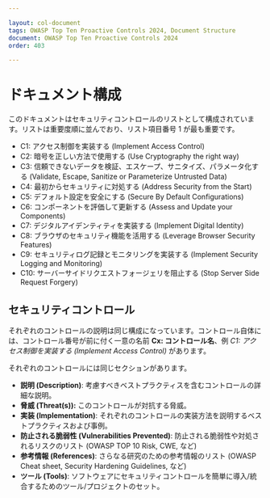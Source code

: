 ```yaml
---

layout: col-document
tags: OWASP Top Ten Proactive Controls 2024, Document Structure
document: OWASP Top Ten Proactive Controls 2024
order: 403

---
```


# ドキュメント構成

このドキュメントはセキュリティコントロールのリストとして構成されています。リストは重要度順に並んでおり、リスト項目番号 1 が最も重要です。

* C1: アクセス制御を実装する (Implement Access Control)
* C2: 暗号を正しい方法で使用する (Use Cryptography the right way)
* C3: 信頼できないデータを検証、エスケープ、サニタイズ、パラメータ化する (Validate, Escape, Sanitize or Parameterize Untrusted Data)
* C4: 最初からセキュリティに対処する (Address Security from the Start)
* C5: デフォルト設定を安全にする (Secure By Default Configurations)
* C6: コンポーネントを評価して更新する (Assess and Update your Components)
* C7: デジタルアイデンティティを実装する (Implement Digital Identity)
* C8: ブラウザのセキュリティ機能を活用する (Leverage Browser Security Features)
* C9: セキュリティログ記録とモニタリングを実装する (Implement Security Logging and Monitoring)
* C10: サーバーサイドリクエストフォージェリを阻止する (Stop Server Side Request Forgery)

## セキュリティコントロール

それぞれのコントロールの説明は同じ構成になっています。コントロール自体には、コントロール番号が前に付く一意の名前 **Cx: コントロール名**、例 *C1: アクセス制御を実装する (Implement Access Control)* があります。

それぞれのコントロールには同じセクションがあります。

- **説明 (Description)**: 考慮すべきベストプラクティスを含むコントロールの詳細な説明。
- **脅威 (Threat(s)):** このコントロールが対抗する脅威。
- **実装 (Implementation)**: それぞれのコントロールの実装方法を説明するベストプラクティスおよび事例。
- **防止される脆弱性 (Vulnerabilities Prevented)**: 防止される脆弱性や対処されるリスクのリスト (OWASP TOP 10 Risk, CWE, など)
- **参考情報 (References)**: さらなる研究のための参考情報のリスト (OWASP Cheat sheet, Security Hardening Guidelines, など)
- **ツール (Tools)**: ソフトウェアにセキュリティコントロールを簡単に導入/統合するためのツール/プロジェクトのセット。
